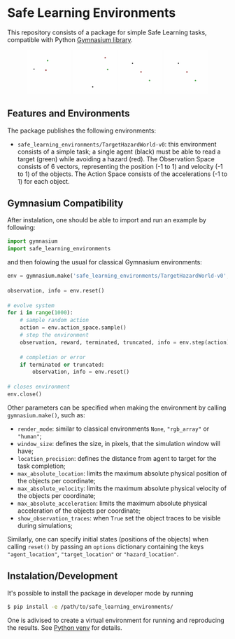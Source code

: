# Safe Learning Environments

This repository consists of a package for simple Safe Learning tasks, compatible with Python [Gymnasium library](https://pypi.org/project/gymnasium/).

<p align="center">
<img src="img/environment_sample.gif" alt="drawing" width="20%" alt="Environment Sample - Random Movement"/>
<img src="img/environment_sample_traces.gif" alt="drawing" width="20%" alt="Environment Sample - Random Movement with Traces"/>
<img src="img/dynamics_rand_5s_mpc_1s.gif" alt="drawing" width="20%" alt="Environment Sample - Random Target Movement with Traces"/>
<img src="img/dynamics_static_5s_optimal.gif" alt="drawing" width="20%" alt="Environment Sample - Static Target Movement with Traces"/>
</p>

## Features and Environments

The package publishes the following environments:
 * `safe_learning_environments/TargetHazardWorld-v0`: this environment consists of a simple task; a single agent (black) must be able to read a target (green) while avoiding a hazard (red). The Observation Space consists of 6 vectors, representing the position (-1 to 1) and velocity (-1 to 1) of the objects. The Action Space consists of the accelerations (-1 to 1) for each object.
 
## Gymnasium Compatibility

After instalation, one should be able to import and run an example by following:

```python
import gymnasium
import safe_learning_environments
```
and then folowing the usual for classical Gymnasium environments:

```python
env = gymnasium.make('safe_learning_environments/TargetHazardWorld-v0', render_mode = "human")

observation, info = env.reset()

# evolve system
for i in range(1000):
    # sample random action
    action = env.action_space.sample()
    # step the environment
    observation, reward, terminated, truncated, info = env.step(action)

    # completion or error
    if terminated or truncated:
        observation, info = env.reset()

# closes environment
env.close()
```

Other parameters can be specified when making the environment by calling `gymnasium.make()`, such as:
* `render_mode`: similar to classical environments `None`, `"rgb_array"` or `"human"`;
* `window_size`: defines the size, in pixels, that the simulation window will have;
* `location_precision`: defines the distance from agent to target for the task completion;
* `max_absolute_location`: limits the maximum absolute physical position of the objects per coordinate;
* `max_absolute_velocity`: limits the maximum absolute physical velocity of the objects per coordinate;
* `max_absolute_acceleration`: limits the maximum absolute physical acceleration of the objects per coordinate;
* `show_observation_traces`: when `True` set the object traces to be visible during simulations;

Similarly, one can specify initial states (positions of the objects) when calling `reset()` by passing an `options` dictionary containing the keys `"agent_location"`, `"target_location"` or `"hazard_location"`.

## Instalation/Development

It's possible to install the package in developer mode by running
```bash
$ pip install -e /path/to/safe_learning_environments/
```
One is adivised to create a virtual environment for running and reproducing the results. See [Python venv](https://docs.python.org/3/library/venv.html) for details.
